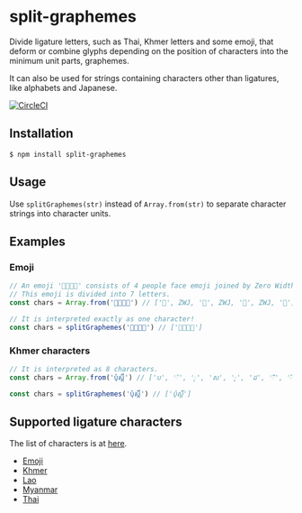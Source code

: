 # split-graphemes

Divide ligature letters, such as Thai, Khmer letters and some emoji, that deform or combine glyphs depending on the position of characters into the minimum unit parts, graphemes.

It can also be used for strings containing characters other than ligatures, like alphabets and Japanese.

[![CircleCI](https://circleci.com/gh/nota/split-graphemes/tree/master.svg?style=svg)](https://circleci.com/gh/nota/split-graphemes/tree/master)

## Installation
```
$ npm install split-graphemes
```

## Usage
Use `splitGraphemes(str)` instead of `Array.from(str)` to separate character strings into character units.

## Examples
### Emoji

```js
// An emoji '👨‍👩‍👦‍👦' consists of 4 people face emoji joined by Zero Width Joiners (ZWJ).
// This emoji is divided into 7 letters.
const chars = Array.from('👨‍👩‍👦‍👦') // ['👨', ZWJ, '👩', ZWJ, '👦', ZWJ, '👦']
```

```js
// It is interpreted exactly as one character!
const chars = splitGraphemes('👨‍👩‍👦‍👦') // ['👨‍👩‍👦‍👦']
```

### Khmer characters

```js
// It is interpreted as 8 characters.
const chars = Array.from('ប៉ុស្ដិ៍') // ['ប', '៉', 'ុ', 'ស', '្', 'ដ', 'ិ', '៍']
```

```js
const chars = splitGraphemes('ប៉ុស្ដិ៍') // ['ប៉ុស្ដិ៍']
```

## Supported ligature characters
The list of characters is at [here](https://github.com/nota/split-graphemes/tree/master/src).
- [Emoji](https://en.wikipedia.org/wiki/Unicode_block)
- [Khmer](https://www.unicode.org/charts/PDF/U1780.pdf)
- [Lao](https://www.unicode.org/charts/PDF/U0E80.pdf)
- [Myanmar](https://www.unicode.org/charts/PDF/U1000.pdf)
- [Thai](https://www.unicode.org/charts/PDF/U0E00.pdf)



